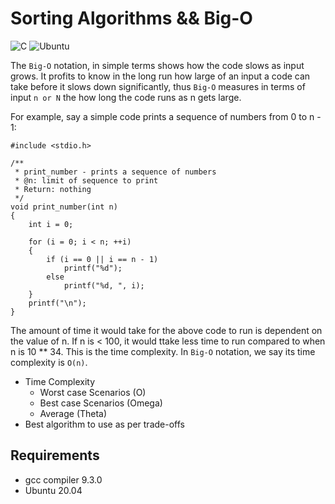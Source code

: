 #	Sorting Algorithms && Big-O
![C](https://img.shields.io/badge/c-%2300599C.svg?style=for-the-badge&logo=c&logoColor=white) ![Ubuntu](https://img.shields.io/badge/Ubuntu-E95420?style=for-the-badge&logo=ubuntu&logoColor=white)

The ```Big-O``` notation, in simple terms shows how the code slows as input grows. It profits to know in the long run how large of an input a code can take before it slows down significantly, thus ```Big-O``` measures in terms of input ```n or N``` the how long the code runs as n gets large.

For example, say a simple code prints a sequence of numbers from 0 to n - 1:
```
#include <stdio.h>

/**
 * print_number - prints a sequence of numbers
 * @n: limit of sequence to print
 * Return: nothing
 */
void print_number(int n)
{
	int i = 0;

	for (i = 0; i < n; ++i)
	{
		if (i == 0 || i == n - 1)
			printf("%d");
		else
			printf("%d, ", i);
	}
	printf("\n");
}
```
The amount of time it would take for the above code to run is dependent on the value of n. If n is < 100, it would ttake less time to run compared to when n is 10 ** 34. This is the time complexity. In ```Big-O``` notation, we say
its time complexity is ```O(n)```. 

- Time Complexity
	- Worst case Scenarios (O)
	- Best case Scenarios (Omega)
	- Average (Theta)
- Best algorithm to use as per trade-offs

## Requirements
- gcc compiler 9.3.0
- Ubuntu 20.04
